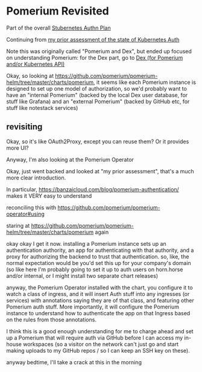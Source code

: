 # Pomerium Revisited

Part of the overall [Stubernetes Authn Plan](9hpvq-fgwb1-6panh-9qf3s-xe4r7)

Continuing from [my prior assessment of the state of Kubernetes Auth](0frp2-s0jy2-5c9h0-w94eh-2je8t)

Note this was originally called "Pomerium and Dex", but ended up focused on understanding Pomerium: for the Dex part, go to [Dex (for Pomerium and/or Kubernetes API)](qmrc7-9e4bf-8c8mr-qy1v6-a5c0s)

Okay, so looking at https://github.com/pomerium/pomerium-helm/tree/master/charts/pomerium, it seems like each Pomerium instance is designed to set up one model of authorization, so we'd probably want to have an "internal Pomerium" (backed by the local Dex user database, for stuff like Grafana) and an "external Pomerium" (backed by GitHub etc, for stuff like notestack services)

## revisiting

Okay, so it's like OAuth2Proxy, except you can reuse them? Or it provides more UI?

Anyway, I'm also looking at the Pomerium Operator

Okay, just went backed and looked at "my prior assessment", that's a much more clear introduction.

In particular, https://banzaicloud.com/blog/pomerium-authentication/ makes it VERY easy to understand

reconciling this with https://github.com/pomerium/pomerium-operator#using

staring at https://github.com/pomerium/pomerium-helm/tree/master/charts/pomerium again

okay okay I get it now. installing a Pomerium instance sets up an authentication authority, an app for authenticating with that authority, and a proxy for authorizing the backend to trust that authentication. so, like, the normal expectation would be you'd set this up for your company's domain (so like here I'm probably going to set it up to auth users on horn.horse and/or internal, or I might install two separate chart releases)

anyway, the Pomerium Operator installed with the chart, you configure it to watch a class of ingress, and it will insert Auth stuff into any ingresses (or services) with annotations saying they are of that class, and featuring other Pomerium auth stuff. More importantly, it will configure the Pomerium instance to understand how to authenticate the app on that Ingress based on the rules from those annotations.

I think this is a good enough understanding for me to charge ahead and set up a Pomerium that will require auth via GitHub before I can access my in-house workspaces (so a visitor on the network can't just go and start making uploads to my GitHub repos / so I can keep an SSH key on these).

anyway bedtime, I'll take a crack at this in the morning

